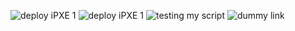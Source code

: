 ![deploy iPXE 1](/images/custom-ipxe/Deploy-iPXE-1.png)
![deploy iPXE 1](/images/api-integrations/Project-API-Key.png)
![testing my script](/products/somewhere/nowhere.png)
![dummy link](https://developer.mozilla.org/en-US/docs/)
